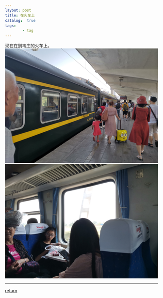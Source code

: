 ```yaml
---
layout: post
title: 在火车上
catalog:  true
tags:
        - tag
---
```


现在在到韦庄的火车上。
![fig 1](/IMG_20190818_120618.jpg) 
![fig 2](/IMG_20190818_131715.jpg) 

***
[return](https://www.tsinghuamakerxian.cn/) 

